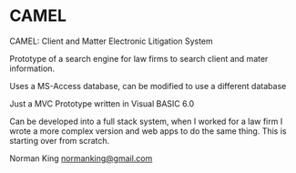 CAMEL
=====

CAMEL: Client and Matter Electronic Litigation System

Prototype of a search engine for law firms to search client and mater information.

Uses a MS-Access database, can be modified to use a different database

Just a MVC Prototype written in Visual BASIC 6.0

Can be developed into a full stack system, when I worked for a law firm I wrote a more complex version
and web apps to do the same thing. This is starting over from scratch.

Norman King
normanking@gmail.com

